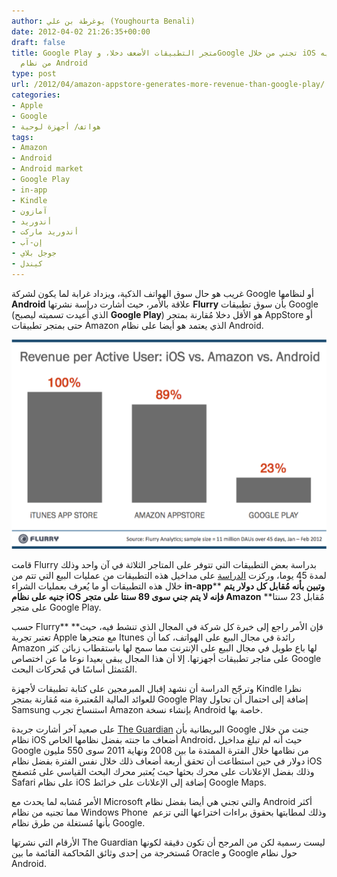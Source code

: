 ```yaml
---
author: يوغرطة بن علي (Youghourta Benali)
date: 2012-04-02 21:26:35+00:00
draft: false
title: Google Play متجر التطبيقات الأضعف دخلا، وGoogle تجني من خلال iOS أضعاف ما تجنيه
  من نظام Android
type: post
url: /2012/04/amazon-appstore-generates-more-revenue-than-google-play/
categories:
- Apple
- Google
- هواتف/ أجهزة لوحية
tags:
- Amazon
- Android
- Android market
- Google Play
- in-app
- Kindle
- آمازون
- أندوريد
- أندوريد ماركت
- إن-آب
- جوجل بلاي
- كيندل
---
```


غريب هو حال سوق الهواتف الذكية، ويزداد غرابة لما يكون لشركة Google أو لنظامها **Android** علاقة بالأمر، حيث أشارت دراسة نشرتها **Flurry** بأن سوق تطبيقات Google (الذي أُعيدت تسميته ليصبح **Google Play**) هو الأقل دخلا مُقارنة بمتجر AppStore أو حتى بمتجر تطبيقات Amazon الذي يعتمد هو أيضا على نظام Android.




[![مُقارنة ما بين مداخيل AppStore، متجر Amazon و متجر Google Play](revenue-comparison-iOS-Amzon-Android.png)
](revenue-comparison-iOS-Amzon-Android.png)




قامت Flurry بدراسة بعض التطبيقات التي تتوفر على المتاجر الثلاثة في آن واحد وذلك لمدة 45 يوما، وركزت [الدراسة](http://blog.flurry.com/bid/83604/For-Generating-App-Revenue-Amazon-Shows-Google-How-to-Play) على مداخيل هذه التطبيقات من عمليات البيع التي تتم من خلال هذه التطبيقات أو ما يُعرف بعمليات الشراء **in-app**** **وتبين بأنه مُقابل كل دولار يتم جنيه على نظام iOS** **فإنه لا يتم جني سوى 89 سنتا على متجر Amazon** **مُقابل 23 سنتا على متجر Google Play.




حسب Flurry** **فإن الأمر راجع إلى خبرة كل شركة في المجال الذي تنشط فيه، حيث تعتبر تجربة Apple مع متجرها Itunes رائدة في مجال البيع على الهواتف، كما أن Amazon لها باع طويل في مجال البيع على الإنترنت مما سمح لها باستقطاب زبائن كثر على متاجر تطبيقات أجهزتها. إلا أن هذا المجال يبقى بعيدا نوعا ما عن اختصاص Google المُتمثل أساسًا في مُحركات البحث.




وترجّح الدراسة أن نشهد إقبال المبرمجين على كتابة تطبيقات لأجهزة Kindle نظرا للعوائد المالية المُعتبرة منه مُقارنة بمتجر Google Play إضافة إلى احتمال أن تحاول Samsung استنساخ تجرب Amazon بإنشاء نسخة Android خاصة بها.




على صعيد آخر أشارت جريدة [The Guardian](http://www.guardian.co.uk/technology/2012/mar/29/google-earns-more-iphone-android) البريطانية بأن Google جنت من خلال نظام iOS أضعاف ما جنته بفضل نظامها الخاص Android، حيث أنه لم تبلغ مداخيل Google من نظامها خلال الفترة الممتدة ما بين 2008 ونهاية 2011 سوى 550 مليون دولار في حين استطاعت أن تحقق أربعة أضعاف ذلك خلال نفس الفترة بفضل نظام iOS وذلك بفضل الإعلانات على محرك بحثها حيث يُعتبر محرك البحث القياسي على مُتصفح Safari على نظام iOS إضافة إلى الإعلانات على خرائط Google Maps.




الأمر مُشابه لما يحدث مع Microsoft والتي تجني هي أيضا بفضل نظام Android أكثر مما تجنيه من نظام Windows Phone  وذلك لمطابتها بحقوق براءات اختراعها التي تزعم بأنها مُستغلة من طرق نظام Google.




الأرقام التي نشرتها The Guardian ليست رسمية لكن من المرجح أن تكون دقيقة لكونها مُستخرجة من إحدى وثائق المُحاكمة القائمة ما بين Oracle و Google حول نظام Android.
